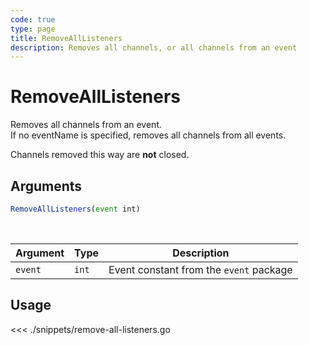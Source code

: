 ```yaml
---
code: true
type: page
title: RemoveAllListeners
description: Removes all channels, or all channels from an event
---
```


# RemoveAllListeners

Removes all channels from an event.  
If no eventName is specified, removes all channels from all events.

Channels removed this way are **not** closed.

## Arguments

```js
RemoveAllListeners(event int)
```

<br/>

| Argument   | Type     | Description      |
| ---------- | -------- | -------- |
| `event`    | `int` | Event constant from the `event` package |

## Usage

<<< ./snippets/remove-all-listeners.go
